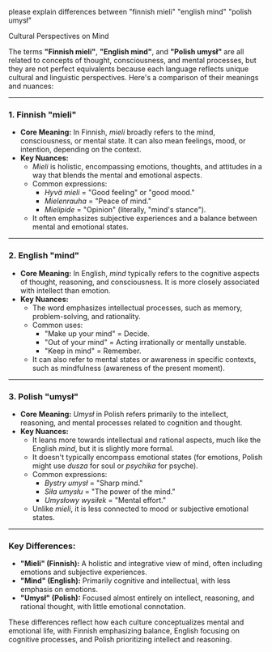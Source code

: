 please explain differences between "finnish mieli" "english mind" "polish umysł"

Cultural Perspectives on Mind

The terms **"Finnish mieli"**, **"English mind"**, and **"Polish umysł"** are all related to concepts of thought, consciousness, and mental processes, but they are not perfect equivalents because each language reflects unique cultural and linguistic perspectives. Here's a comparison of their meanings and nuances:

---

### 1. **Finnish "mieli"**
   - **Core Meaning:** In Finnish, *mieli* broadly refers to the mind, consciousness, or mental state. It can also mean feelings, mood, or intention, depending on the context.
   - **Key Nuances:**
     - *Mieli* is holistic, encompassing emotions, thoughts, and attitudes in a way that blends the mental and emotional aspects.
     - Common expressions:
       - *Hyvä mieli* = "Good feeling" or "good mood."
       - *Mielenrauha* = "Peace of mind."
       - *Mielipide* = "Opinion" (literally, "mind's stance").
     - It often emphasizes subjective experiences and a balance between mental and emotional states.

---

### 2. **English "mind"**
   - **Core Meaning:** In English, *mind* typically refers to the cognitive aspects of thought, reasoning, and consciousness. It is more closely associated with intellect than emotion.
   - **Key Nuances:**
     - The word emphasizes intellectual processes, such as memory, problem-solving, and rationality.
     - Common uses:
       - "Make up your mind" = Decide.
       - "Out of your mind" = Acting irrationally or mentally unstable.
       - "Keep in mind" = Remember.
     - It can also refer to mental states or awareness in specific contexts, such as mindfulness (awareness of the present moment).

---

### 3. **Polish "umysł"**
   - **Core Meaning:** *Umysł* in Polish refers primarily to the intellect, reasoning, and mental processes related to cognition and thought.
   - **Key Nuances:**
     - It leans more towards intellectual and rational aspects, much like the English *mind*, but it is slightly more formal.
     - It doesn't typically encompass emotional states (for emotions, Polish might use *dusza* for soul or *psychika* for psyche).
     - Common expressions:
       - *Bystry umysł* = "Sharp mind."
       - *Siła umysłu* = "The power of the mind."
       - *Umysłowy wysiłek* = "Mental effort."
     - Unlike *mieli*, it is less connected to mood or subjective emotional states.

---

### Key Differences:
   - **"Mieli" (Finnish):** A holistic and integrative view of mind, often including emotions and subjective experiences.
   - **"Mind" (English):** Primarily cognitive and intellectual, with less emphasis on emotions.
   - **"Umysł" (Polish):** Focused almost entirely on intellect, reasoning, and rational thought, with little emotional connotation.

These differences reflect how each culture conceptualizes mental and emotional life, with Finnish emphasizing balance, English focusing on cognitive processes, and Polish prioritizing intellect and reasoning.
